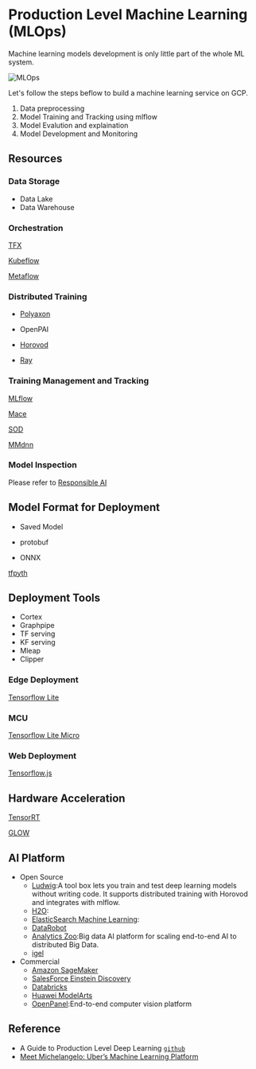 # Production Level Machine Learning (MLOps)

Machine learning models development is only little part of the whole ML system.

![MLOps](https://www.kdnuggets.com/wp-content/uploads/Fig1-Bose-mlops-why-required-what-is.jpg)

Let's follow the steps beflow to build a machine learning service on GCP.

1. Data preprocessing 
2. Model Training and Tracking using mlflow
3. Model Evalution and explaination
4. Model Development and Monitoring



## Resources

### Data Storage

* Data Lake
* Data Warehouse

### Orchestration

[TFX]()

[Kubeflow](https://www.kubeflow.org/)

[Metaflow](https://metaflow.org/)

### Distributed Training

* [Polyaxon](https://polyaxon.com/)

* OpenPAI

* [Horovod]()

* [Ray]()

### Training Management and Tracking

[MLflow](https://mlflow.org/)

[Mace](https://github.com/XiaoMi/mace)

[SOD](https://github.com/symisc/sod)

[MMdnn](https://github.com/Microsoft/MMdnn)


### Model Inspection

Please refer to [Responsible AI](Responsible_AI.md)

## Model Format for Deployment

* Saved Model

* protobuf

* ONNX

[tfpyth](https://github.com/BlackHC/tfpyth)


## Deployment Tools

* Cortex
* Graphpipe
* TF serving
* KF serving
* Mleap
* Clipper

### Edge Deployment

[Tensorflow Lite]()

### MCU

[Tensorflow Lite Micro]()

### Web Deployment

[Tensorflow.js]()

## Hardware Acceleration

[TensorRT]()

[GLOW](https://github.com/pytorch/glow)


## AI Platform

* Open Source
   * [Ludwig](https://github.com/ludwig-ai/ludwig):A tool box lets you train and test deep learning models without writing code. It supports distributed training with Horovod and integrates with mlflow.
   * [H2O]():
   * [ElasticSearch Machine Learning]():
   * [DataRobot]()
   * [Analytics Zoo](https://github.com/intel-analytics/analytics-zoo):Big data AI platform for scaling end-to-end AI to distributed Big Data.
   * [igel](https://github.com/nidhaloff/igel)
* Commercial
   * [Amazon SageMaker]()
   * [SalesForce Einstein Discovery]()
   * [Databricks]()
   * [Huawei ModelArts]()
   * [OpenPanel](https://github.com/onepanelio/onepanel):End-to-end computer vision platform

## Reference
* A Guide to Production Level Deep Learning [`github`](https://github.com/alirezadir/Production-Level-Deep-Learning)
* [Meet Michelangelo: Uber’s Machine Learning Platform](https://eng.uber.com/michelangelo-machine-learning-platform/)
